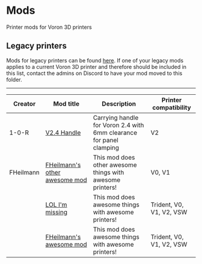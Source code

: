 # Mods

Printer mods for Voron 3D printers

## Legacy printers

Mods for legacy printers can be found [here](../legacy_printers/printer_mods).
If one of your legacy mods applies to a current Voron 3D printer and therefore should be included in this list,
contact the admins on Discord to have your mod moved to this folder.

---


| Creator | Mod title | Description | Printer compatibility |
| --- | --- | --- | --- |
| 1-0-R | [V2.4 Handle](1-0-R/handle) | Carrying handle for Voron 2.4 with 6mm clearance for panel clamping | V2 |
| FHeilmann | [FHeilmann's other awesome mod](FHeilmann/another_mod) | This mod does other awesome things with awesome printers! | V0, V1 |
|  | [LOL I'm missing](FHeilmann/bad_mod) | This mod does awesome things with awesome printers! | Trident, V0, V1, V2, VSW |
|  | [FHeilmann's awesome mod](FHeilmann/huvud_chain_mount) | This mod does awesome things with awesome printers! | Trident, V0, V1, V2, VSW |
